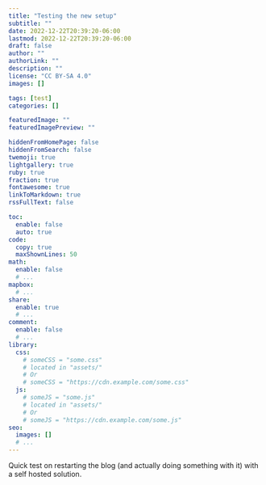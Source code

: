 ```yaml
---
title: "Testing the new setup"
subtitle: ""
date: 2022-12-22T20:39:20-06:00
lastmod: 2022-12-22T20:39:20-06:00
draft: false
author: ""
authorLink: ""
description: ""
license: "CC BY-SA 4.0"
images: []

tags: [test]
categories: []

featuredImage: ""
featuredImagePreview: ""

hiddenFromHomePage: false
hiddenFromSearch: false
twemoji: true
lightgallery: true
ruby: true
fraction: true
fontawesome: true
linkToMarkdown: true
rssFullText: false

toc:
  enable: false
  auto: true
code:
  copy: true
  maxShownLines: 50
math:
  enable: false
  # ...
mapbox:
  # ...
share:
  enable: true
  # ...
comment:
  enable: false
  # ...
library:
  css:
    # someCSS = "some.css"
    # located in "assets/"
    # Or
    # someCSS = "https://cdn.example.com/some.css"
  js:
    # someJS = "some.js"
    # located in "assets/"
    # Or
    # someJS = "https://cdn.example.com/some.js"
seo:
  images: []
  # ...
---
```


<!--more-->

Quick test on restarting the blog (and actually doing something with it) with a self hosted solution.
